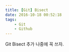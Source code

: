 ```yaml
---
title: [Git] Bisect
date: 2016-10-18 00:52:18
tags:
    - Git
    - Github
---
```


Git Bisect 추가 
나중에 꼭 쓰자.